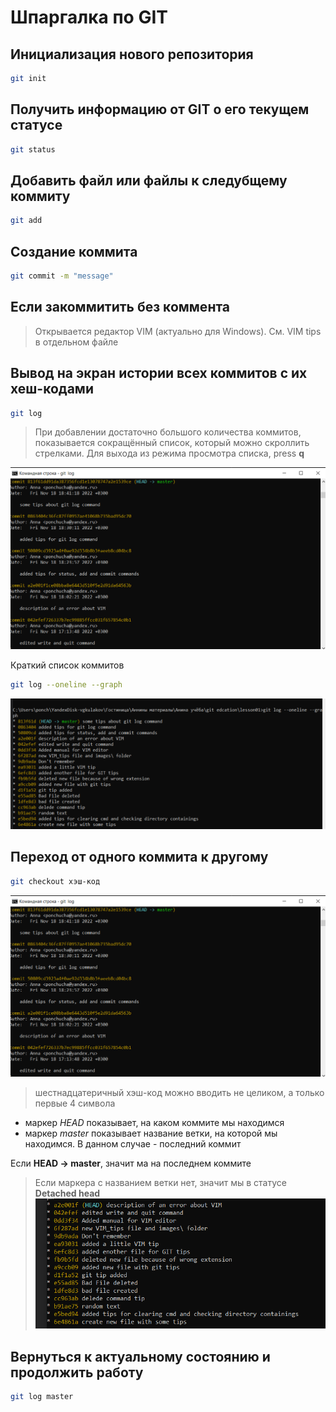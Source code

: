 # Шпаргалка по GIT
## Инициализация нового репозитория
```sh
git init
```
## Получить информацию от GIT о его текущем статусе

```sh
git status
```

## Добавить файл или файлы к следубщему коммиту

```sh
git add
```

## Создание коммита
```sh
git commit -m "message"
```
## Если закоммитить без коммента
>Открывается редактор VIM (актуально для Windows). См. VIM tips в отдельном файле




## Вывод на экран истории всех коммитов с их хеш-кодами

```sh
git log
```

> При добавлении достаточно большого количества коммитов, показывается сокращённый список, который можно скроллить стрелками. Для выхода из режима просмотра списка, press **q**

![](.\images\git_log.png)

Краткий список коммитов
```sh
git log --oneline --graph
```
![](.\images\git_log_short.png)

## Переход от одного коммита к другому

``` sh
git checkout хэш-код
```
![](.\images\git_log.png)

> шестнадцатеричный хэш-код можно вводить не целиком, а только первые 4 символа

* маркер *HEAD* показывает, на каком коммите мы находимся
* маркер *master* показывает название ветки, на которой мы находимся. В данном случае - последний коммит

Если  **HEAD -> master**, значит ма на последнем коммите

>Если маркера с названием ветки нет, значит мы в статусе **Detached head**
![](.\images\git_log_detached_head.png)

## Вернуться к актуальному состоянию и продолжить работу
```sh
git log master
```

